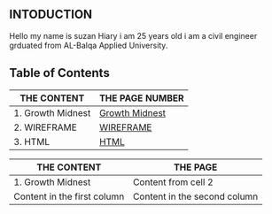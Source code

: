 ## INTODUCTION

Hello my name is suzan Hiary i am 25 years old i am a civil engineer grduated from AL-Balqa Applied University.



## Table of Contents


THE CONTENT | THE PAGE NUMBER
------------ | -------------
1. Growth Midnest |  [Growth Midnest](#Growth)
2. WIREFRAME |  [WIREFRAME](#WIREFRAME)
3. HTML|  [HTML](#HTM)


THE CONTENT | THE PAGE
------------ | -------------
1. Growth Midnest  | Content from cell 2
Content in the first column | Content in the second column
